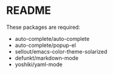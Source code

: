 # README
These packages are required:
* auto-complete/auto-complete
* auto-complete/popup-el
* sellout/emacs-color-theme-solarized
* defunkt/markdown-mode
* yoshiki/yaml-mode
